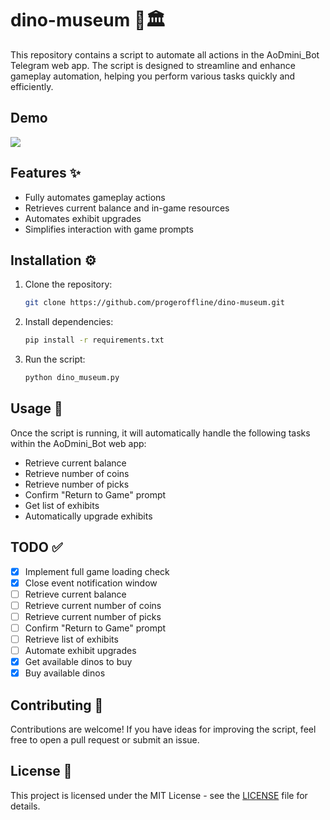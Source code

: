 # dino-museum 🦖🏛️

This repository contains a script to automate all actions in the AoDmini_Bot Telegram web app. The script is designed to streamline and enhance gameplay automation, helping you perform various tasks quickly and efficiently.

## Demo
![](demo.gif)

## Features ✨

- Fully automates gameplay actions
- Retrieves current balance and in-game resources
- Automates exhibit upgrades
- Simplifies interaction with game prompts

## Installation ⚙️

1. Clone the repository:
   ```bash
   git clone https://github.com/progeroffline/dino-museum.git
   ```
2. Install dependencies:
   ```bash
   pip install -r requirements.txt
   ```
3. Run the script:
   ```bash
   python dino_museum.py
   ```

## Usage 📖

Once the script is running, it will automatically handle the following tasks within the AoDmini_Bot web app:
- Retrieve current balance
- Retrieve number of coins
- Retrieve number of picks
- Confirm "Return to Game" prompt
- Get list of exhibits
- Automatically upgrade exhibits

## TODO ✅

- [x] Implement full game loading check
- [x] Close event notification window 
- [ ] Retrieve current balance
- [ ] Retrieve current number of coins
- [ ] Retrieve current number of picks
- [ ] Confirm "Return to Game" prompt
- [ ] Retrieve list of exhibits
- [ ] Automate exhibit upgrades
- [x] Get available dinos to buy
- [x] Buy available dinos  

## Contributing 🤝

Contributions are welcome! If you have ideas for improving the script, feel free to open a pull request or submit an issue.

## License 📜

This project is licensed under the MIT License - see the [LICENSE](LICENSE) file for details.
